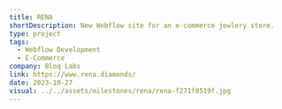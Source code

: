 ```yaml
---
title: RENA
shortDescription: New Webflow site for an e-commerce jewlery store.
type: project
tags:
  - Webflow Development
  - E-Commerce
company: Bloq Labs
link: https://www.rena.diamonds/
date: 2023-10-27
visual: ../../assets/milestones/rena/rena-f271f0519f.jpg
---
```


